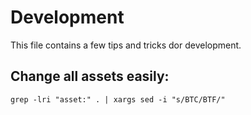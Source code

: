 # Development

This file contains a few tips and tricks dor development.

## Change all assets easily:

    grep -lri "asset:" . | xargs sed -i "s/BTC/BTF/"
